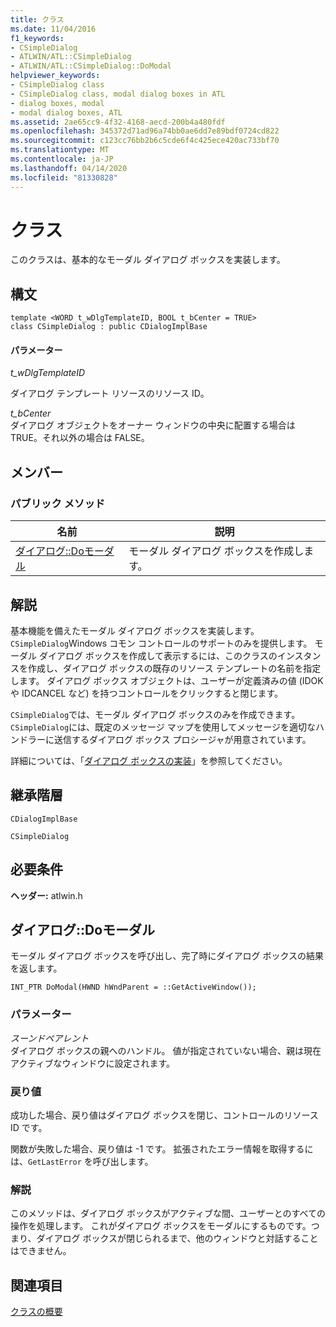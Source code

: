 ```yaml
---
title: クラス
ms.date: 11/04/2016
f1_keywords:
- CSimpleDialog
- ATLWIN/ATL::CSimpleDialog
- ATLWIN/ATL::CSimpleDialog::DoModal
helpviewer_keywords:
- CSimpleDialog class
- CSimpleDialog class, modal dialog boxes in ATL
- dialog boxes, modal
- modal dialog boxes, ATL
ms.assetid: 2ae65cc9-4f32-4168-aecd-200b4a480fdf
ms.openlocfilehash: 345372d71ad96a74bb0ae6dd7e89bdf0724cd822
ms.sourcegitcommit: c123cc76bb2b6c5cde6f4c425ece420ac733bf70
ms.translationtype: MT
ms.contentlocale: ja-JP
ms.lasthandoff: 04/14/2020
ms.locfileid: "81330828"
---
```

# <a name="csimpledialog-class"></a>クラス

このクラスは、基本的なモーダル ダイアログ ボックスを実装します。

## <a name="syntax"></a>構文

```
template <WORD t_wDlgTemplateID, BOOL t_bCenter = TRUE>
class CSimpleDialog : public CDialogImplBase
```

#### <a name="parameters"></a>パラメーター

*t_wDlgTemplateID*

ダイアログ テンプレート リソースのリソース ID。

*t_bCenter*<br/>
ダイアログ オブジェクトをオーナー ウィンドウの中央に配置する場合は TRUE。それ以外の場合は FALSE。

## <a name="members"></a>メンバー

### <a name="public-methods"></a>パブリック メソッド

|名前|説明|
|----------|-----------------|
|[ダイアログ::Doモーダル](#domodal)|モーダル ダイアログ ボックスを作成します。|

## <a name="remarks"></a>解説

基本機能を備えたモーダル ダイアログ ボックスを実装します。 `CSimpleDialog`Windows コモン コントロールのサポートのみを提供します。 モーダル ダイアログ ボックスを作成して表示するには、このクラスのインスタンスを作成し、ダイアログ ボックスの既存のリソース テンプレートの名前を指定します。 ダイアログ ボックス オブジェクトは、ユーザーが定義済みの値 (IDOK や IDCANCEL など) を持つコントロールをクリックすると閉じます。

`CSimpleDialog`では、モーダル ダイアログ ボックスのみを作成できます。 `CSimpleDialog`には、既定のメッセージ マップを使用してメッセージを適切なハンドラーに送信するダイアログ ボックス プロシージャが用意されています。

詳細については、「[ダイアログ ボックスの実装](../../atl/implementing-a-dialog-box.md)」を参照してください。

## <a name="inheritance-hierarchy"></a>継承階層

`CDialogImplBase`

`CSimpleDialog`

## <a name="requirements"></a>必要条件

**ヘッダー:** atlwin.h

## <a name="csimpledialogdomodal"></a><a name="domodal"></a>ダイアログ::Doモーダル

モーダル ダイアログ ボックスを呼び出し、完了時にダイアログ ボックスの結果を返します。

```
INT_PTR DoModal(HWND hWndParent = ::GetActiveWindow());
```

### <a name="parameters"></a>パラメーター

*スーンドペアレント*<br/>
ダイアログ ボックスの親へのハンドル。 値が指定されていない場合、親は現在アクティブなウィンドウに設定されます。

### <a name="return-value"></a>戻り値

成功した場合、戻り値はダイアログ ボックスを閉じ、コントロールのリソース ID です。

関数が失敗した場合、戻り値は -1 です。 拡張されたエラー情報を取得するには、`GetLastError` を呼び出します。

### <a name="remarks"></a>解説

このメソッドは、ダイアログ ボックスがアクティブな間、ユーザーとのすべての操作を処理します。 これがダイアログ ボックスをモーダルにするものです。つまり、ダイアログ ボックスが閉じられるまで、他のウィンドウと対話することはできません。

## <a name="see-also"></a>関連項目

[クラスの概要](../../atl/atl-class-overview.md)
